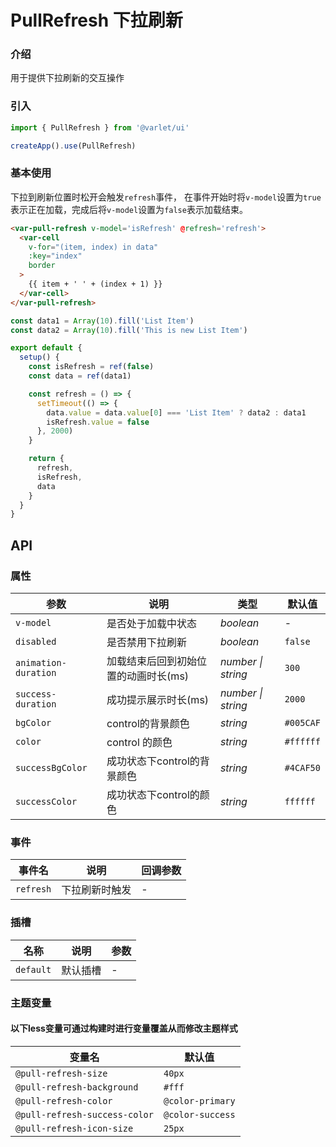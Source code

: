 # PullRefresh 下拉刷新

### 介绍

用于提供下拉刷新的交互操作

### 引入

  ```js
import { PullRefresh } from '@varlet/ui'

createApp().use(PullRefresh)
```

### 基本使用

下拉到刷新位置时松开会触发`refresh`事件， 在事件开始时将`v-model`设置为`true`表示正在加载，完成后将`v-model`设置为`false`表示加载结束。

```html
<var-pull-refresh v-model='isRefresh' @refresh='refresh'>
  <var-cell 
    v-for="(item, index) in data" 
    :key="index" 
    border
  >
    {{ item + ' ' + (index + 1) }}
  </var-cell>
</var-pull-refresh>
```

```javascript
const data1 = Array(10).fill('List Item')
const data2 = Array(10).fill('This is new List Item')

export default {
  setup() {
    const isRefresh = ref(false)
    const data = ref(data1)

    const refresh = () => {
      setTimeout(() => {
        data.value = data.value[0] === 'List Item' ? data2 : data1
        isRefresh.value = false
      }, 2000)
    }

    return {
      refresh,
      isRefresh,
      data
    }
  }
}
```

## API

### 属性

| 参数 | 说明 | 类型 | 默认值 |
| ----- | -------------- | -------- | ---------- |
| `v-model` | 是否处于加载中状态| _boolean_ | - |
| `disabled` | 是否禁用下拉刷新 | _boolean_ | `false` |
| `animation-duration` | 加载结束后回到初始位置的动画时长(ms) | _number \| string_ | `300` |
| `success-duration` | 成功提示展示时长(ms) | _number \| string_ | `2000` |
| `bgColor` | control的背景颜色 | _string_ | `#005CAF` |
| `color` | control 的颜色 | _string_ | `#ffffff` |
| `successBgColor` | 成功状态下control的背景颜色 | _string_ | `#4CAF50` |
| `successColor` | 成功状态下control的颜色 | _string_ | `ffffff` |

### 事件

| 事件名 | 说明 | 回调参数 |
| ----- | -------------- | -------- |
| `refresh` | 下拉刷新时触发| - |

### 插槽

| 名称 | 说明 | 参数 |
| ----- | -------------- | -------- |
| `default` | 默认插槽 | - |

### 主题变量
#### 以下less变量可通过构建时进行变量覆盖从而修改主题样式

| 变量名 | 默认值 |
| --- | --- |
| `@pull-refresh-size` | `40px` |
| `@pull-refresh-background` | `#fff` |
| `@pull-refresh-color` | `@color-primary` |
| `@pull-refresh-success-color` | `@color-success` |
| `@pull-refresh-icon-size` | `25px` |
